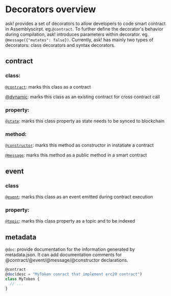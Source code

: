 # Decorators overview

ask! provides a set of decorators to allow developers to code smart contract in Assemblyscirpt. eg.`@contract`. To further define the decorator's behavior during compilation, ask! introduces parameters within decorator. eg. `@message({"mutates": false})`. Currently, ask! has mainly two types of decorators: class decorators and syntax decorators.

## contract
### class:
[`@contract`](./contract-decorator.md###@contract): marks this class as a contract

[@dynamic](././contract-decorator.md###@dynamic): marks this class as an existing contract for cross contract call

### property:
[`@state`](./contract-decorator.md###@state): marks this class property as state needs to be synced to blockchain 

### method:
[`@constructor`](./contract-decorator.md###@constructor): marks this method as constructor in instatiate a contract

[`@message`](./contract-decorator.md###@message): marks this method as a public method in a smart contract

## event
### class
[`@event`](./event-decorator.md###@event): marks this class as an event emitted during contract execution

### property:
[`@topic`](./event-decorator.md###@topic): marks this class property as a topic and to be indexed  

## metadata
`@doc`: provide documentation for the information generated by metadata.json. It can add documentation comments for @contract/@event/@message/@constructor declarations.

```typescript
@contract
@doc(desc = "MyToken conract that implement erc20 contract")
class MyToken {
  // ...
}
```
